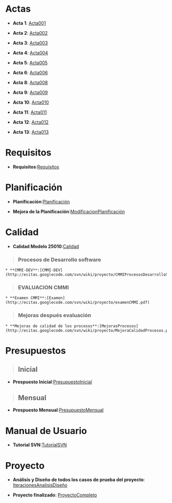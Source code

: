 # Actas #

  * **Acta 1**: [Acta001](http://ecitas.googlecode.com/svn/wiki/proyecto/Acta001.pdf)

  * **Acta 2**: [Acta002](http://ecitas.googlecode.com/svn/wiki/proyecto/Acta002.pdf)

  * **Acta 3**: [Acta003](http://ecitas.googlecode.com/svn/wiki/proyecto/Acta003.pdf)

  * **Acta 4**: [Acta004](http://ecitas.googlecode.com/svn/wiki/proyecto/Acta004.pdf)

  * **Acta 5**: [Acta005](http://ecitas.googlecode.com/svn/wiki/proyecto/Acta005.pdf)

  * **Acta 6**: [Acta006](http://ecitas.googlecode.com/svn/wiki/proyecto/Acta006.pdf)

  * **Acta 8**: [Acta008](http://ecitas.googlecode.com/svn/wiki/proyecto/Acta008.pdf)

  * **Acta 9**: [Acta009](http://ecitas.googlecode.com/svn/wiki/proyecto/Acta009.pdf)

  * **Acta 10**: [Acta010](http://ecitas.googlecode.com/svn/wiki/proyecto/Acta010.pdf)

  * **Acta 11**: [Acta011](http://ecitas.googlecode.com/svn/wiki/proyecto/Acta011.pdf)

  * **Acta 12**: [Acta012](http://ecitas.googlecode.com/svn/wiki/proyecto/Acta012.pdf)

  * **Acta 13**: [Acta013](http://ecitas.googlecode.com/svn/wiki/proyecto/Acta013.pdf)


# Requisitos #
  * **Requisitos**:[Requisitos](http://ecitas.googlecode.com/svn/wiki/proyecto/Requisitos.pdf)


# Planificación #
  * **Planificación**:[Planificación](http://ecitas.googlecode.com/svn/wiki/proyecto/Planificacion.pdf)

  * **Mejora de la Planificación**:[ModificacionPlanificación](http://ecitas.googlecode.com/svn/wiki/proyecto/ModificacionPlanificacion.pdf)


# Calidad #
  * **Calidad Modelo 25010**:[Calidad](http://ecitas.googlecode.com/svn/wiki/proyecto/calidad.pdf)

> ### Procesos de Desarrollo software ###
    * **CMMI-DEV**:[CMMI-DEV](http://ecitas.googlecode.com/svn/wiki/proyecto/CMMIProcesosDesarrolloSoftware.pdf)

> ### EVALUACION CMMI ###
    * **Examen CMMI**:[Examen](http://ecitas.googlecode.com/svn/wiki/proyecto/examenCMMI.pdf)

> ### Mejoras después evaluación ###
    * **Mejoras de calidad de los procesos**:[MejorasProcesos](http://ecitas.googlecode.com/svn/wiki/proyecto/MejoraCalidadProcesos.pdf)


# Presupuestos #
> ## Inicial ##
  * **Prespuesto Inicial**:[PresupuestoInicial](http://ecitas.googlecode.com/svn/wiki/proyecto/PresupuestoInicial.pdf)

> ## Mensual ##
  * **Prespuesto Mensual**:[PresupuestoMensual](http://ecitas.googlecode.com/svn/wiki/proyecto/PresupuestoMensual.pdf)

# Manual de Usuario #
  * **Tutorial SVN**:[TutorialSVN](http://ecitas.googlecode.com/svn/wiki/proyecto/TutorialSVN.pdf)

# Proyecto #
  * **Análisis y Diseño de todos los casos de prueba del proyecto**: [IteracionesAnalisisDiseño](https://ecitas.googlecode.com/svn/trunk/ecitas)

  * **Proyecto finalizado**: [ProyectoCompleto](http://ecitas.googlecode.com/svn/wiki/proyecto/ProyectoCompleto.zip)